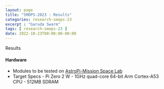 ```yaml
---
layout: page
title: "SMOPS-2023 : Results"
categories: research-smops-23
excerpt : "Garuda Swarm"
tags: [ research-smops-23 ]
date: 2022-10-23T00:00:00-00:00
---
```


Results

<h4>Hardware </h4>
<ul>
    <li>Modules to be tested on <a href="https://astro-pi.org/mission-space-lab/">AstroPi-Mission Space Lab  </a></li>
    <li>Target Specs - Pi Zero 2 W - 1GHz quad-core 64-bit Arm Cortex-A53 CPU - 512MB SDRAM</li>
</ul>

